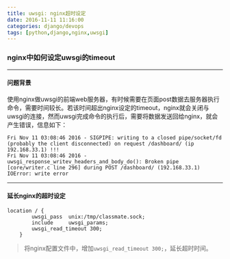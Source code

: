 ```yaml
---
title: uwsgi: nginx超时设定
date: 2016-11-11 11:16:00
categories: django/devops
tags: [python,django,nginx,uwsgi]
---
```

### nginx中如何设定uwsgi的timeout

----

#### 问题背景
使用nginx做uwsgi的前端web服务器，有时候需要在页面post数据去服务器执行命令，需要时间较长。若该时间超出nginx设定的timeout，nginx就会关闭与uwsgi的连接，然而uwsgi完成命令的执行后，需要将数据发送回给nginx，就会产生错误，信息如下：
```
Fri Nov 11 03:08:46 2016 - SIGPIPE: writing to a closed pipe/socket/fd (probably the client disconnected) on request /dashboard/ (ip 192.168.33.1) !!!
Fri Nov 11 03:08:46 2016 - uwsgi_response_writev_headers_and_body_do(): Broken pipe [core/writer.c line 296] during POST /dashboard/ (192.168.33.1)
IOError: write error
```

----

#### 延长nginx的超时设定
```
location / {
        uwsgi_pass  unix:/tmp/classmate.sock;
        include     uwsgi_params;
        uwsgi_read_timeout 300;
    }
```
> 将nginx配置文件中，增加`uwsgi_read_timeout 300;`，延长超时时间。
